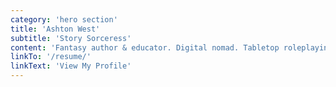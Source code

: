 ```yaml
---
category: 'hero section'
title: 'Ashton West'
subtitle: 'Story Sorceress'
content: 'Fantasy author & educator. Digital nomad. Tabletop roleplaying game enthusiast. Front-end developer.'
linkTo: '/resume/'
linkText: 'View My Profile'
---
```

